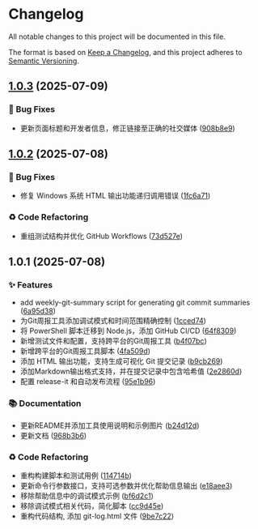 # Changelog

All notable changes to this project will be documented in this file.

The format is based on [Keep a Changelog](https://keepachangelog.com/en/1.0.0/),
and this project adheres to [Semantic Versioning](https://semver.org/spec/v2.0.0.html).



## [1.0.3](https://github.com/yinzhenyu-su/weekly-git-summary/compare/v1.0.2...v1.0.3) (2025-07-09)

### 🐛 Bug Fixes

* 更新页面标题和开发者信息，修正链接至正确的社交媒体 ([908b8e9](https://github.com/yinzhenyu-su/weekly-git-summary/commit/908b8e936412ba14ce87f8927ec1e05034fe2718))

## [1.0.2](https://github.com/yinzhenyu-su/weekly-git-summary/compare/v1.0.1...v1.0.2) (2025-07-08)

### 🐛 Bug Fixes

* 修复 Windows 系统 HTML 输出功能递归调用错误 ([1fc6a71](https://github.com/yinzhenyu-su/weekly-git-summary/commit/1fc6a710ab20475ac88499102d3bfbd0a226f169))

### ♻️ Code Refactoring

* 重组测试结构并优化 GitHub Workflows ([73d527e](https://github.com/yinzhenyu-su/weekly-git-summary/commit/73d527ecd533cf7994ef288a15d495f3ed16e5e5))

## 1.0.1 (2025-07-08)

### ✨ Features

* add weekly-git-summary script for generating git commit summaries ([6a95d38](https://github.com/yinzhenyu-su/weekly-git-summary/commit/6a95d385462f37fe3c9e90c88cc00d2dff75bffd))
* 为Git周报工具添加调试模式和时间范围精确控制 ([1cced74](https://github.com/yinzhenyu-su/weekly-git-summary/commit/1cced742ee7bc7ffbfa2b7dae8a630f65583cf1c))
* 将 PowerShell 脚本迁移到 Node.js，添加 GitHub CI/CD ([64f8309](https://github.com/yinzhenyu-su/weekly-git-summary/commit/64f830926e18135605f6d033e311b556cf13222e))
* 新增测试文件和配置，支持跨平台的Git周报工具 ([b4f07bc](https://github.com/yinzhenyu-su/weekly-git-summary/commit/b4f07bcf78897af29b87b05e100a5aed28d5e455))
* 新增跨平台的Git周报工具脚本 ([4fa509d](https://github.com/yinzhenyu-su/weekly-git-summary/commit/4fa509d41539a5361f094c7928e46ccfecec11ce))
* 添加 HTML 输出功能，支持生成可视化 Git 提交记录 ([b9cb269](https://github.com/yinzhenyu-su/weekly-git-summary/commit/b9cb2697d5535bbd44b10e05a94bee025b6a5814))
* 添加Markdown输出格式支持，并在提交记录中包含哈希值 ([2e2860d](https://github.com/yinzhenyu-su/weekly-git-summary/commit/2e2860debb7c64709f35b0e5752c49c6b1017569))
* 配置 release-it 和自动发布流程 ([95e1b96](https://github.com/yinzhenyu-su/weekly-git-summary/commit/95e1b968d25e6dbda23a51aa635d41282415cac6))

### 📚 Documentation

* 更新README并添加工具使用说明和示例图片 ([b24d12d](https://github.com/yinzhenyu-su/weekly-git-summary/commit/b24d12dcb4e96c1180e7eaeab9625d17097766f1))
* 更新文档 ([968b3b6](https://github.com/yinzhenyu-su/weekly-git-summary/commit/968b3b6e5b5cee9c45439c0ed6a4f6388b744b0a))

### ♻️ Code Refactoring

*  重构构建脚本和测试用例 ([114714b](https://github.com/yinzhenyu-su/weekly-git-summary/commit/114714b13189b481a50baaf863211d0c7df601f7))
* 更新命令行参数接口，支持可选参数并优化帮助信息输出 ([e18aee3](https://github.com/yinzhenyu-su/weekly-git-summary/commit/e18aee3774d5b8fba475c0beb4615e5286fefeb9))
* 移除帮助信息中的调试模式示例 ([bf6d2c1](https://github.com/yinzhenyu-su/weekly-git-summary/commit/bf6d2c1563874b29584d995e02c2a83071358d40))
* 移除调试模式相关代码，简化脚本 ([cc9d45e](https://github.com/yinzhenyu-su/weekly-git-summary/commit/cc9d45e64cb3582a636732ad25d4ffcffa01e02b))
* 重构代码结构, 添加 git-log.html 文件 ([9be7c22](https://github.com/yinzhenyu-su/weekly-git-summary/commit/9be7c2232f93eb301c9ad1eca46d2c04489c2562))
